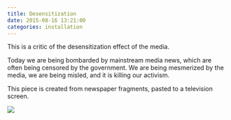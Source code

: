 ```yaml
---
title: Desensitization
date: 2015-08-16 13:21:00
categories: installation
---
```


This is a critic of the desensitization effect of the media.

Today we are being bombarded by mainstream media news, which are often being censored by the government. We are being mesmerized by the media, we are being misled, and it is killing our activism.

This piece is created from newspaper fragments, pasted to a television screen.

<div id="galleria">
  <a href="{{ site.baseurl }}/images/default/desensitization.jpg">
    <img
      src="{{ site.baseurl }}/images/thumbnail/desensitization.jpg"
      data-big="{{ site.baseurl }}/images/raw/desensitization.jpg"
    >
  </a>
</div>
